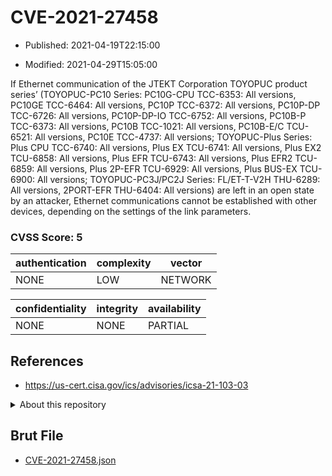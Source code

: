 # CVE-2021-27458

- Published: 2021-04-19T22:15:00

- Modified: 2021-04-29T15:05:00

If Ethernet communication of the JTEKT Corporation TOYOPUC product series’ (TOYOPUC-PC10 Series: PC10G-CPU TCC-6353: All versions, PC10GE TCC-6464: All versions, PC10P TCC-6372: All versions, PC10P-DP TCC-6726: All versions, PC10P-DP-IO TCC-6752: All versions, PC10B-P TCC-6373: All versions, PC10B TCC-1021: All versions, PC10B-E/C TCU-6521: All versions, PC10E TCC-4737: All versions; TOYOPUC-Plus Series: Plus CPU TCC-6740: All versions, Plus EX TCU-6741: All versions, Plus EX2 TCU-6858: All versions, Plus EFR TCU-6743: All versions, Plus EFR2 TCU-6859: All versions, Plus 2P-EFR TCU-6929: All versions, Plus BUS-EX TCU-6900: All versions; TOYOPUC-PC3J/PC2J Series: FL/ET-T-V2H THU-6289: All versions, 2PORT-EFR THU-6404: All versions) are left in an open state by an attacker, Ethernet communications cannot be established with other devices, depending on the settings of the link parameters.

### CVSS Score: **5**

| authentication | complexity | vector |
| --- | --- | --- |
| NONE | LOW | NETWORK |

| confidentiality | integrity | availability |
| --- | --- | --- |
| NONE | NONE | PARTIAL |

## References

* https://us-cert.cisa.gov/ics/advisories/icsa-21-103-03

<details>
<summary>About this repository</summary> 

  This repository is part of the project [Live Hack CVE](https://github.com/Live-Hack-CVE). Main website can be found [www.live-hack.org](https://www.live-hack.org) 
  
  Made by [Sn0wAlice](https://github.com/Sn0wAlice) for the people that care about security and need to have a feed of the latest CVEs. Hope you enjoy it, don't forget to star the repo and follow me on [Twitter](https://twitter.com/Sn0wAlice) and [Github](https://github.com/Sn0wAlice). And that is my [personnal website](https://www.alice-snow.me/)

  - [Home Page](https://github.com/Live-Hack-CVE)
  - [Framework](https://github.com/Live-Hack-CVE/cve-framework)
  - [CVE database](https://github.com/Live-Hack-CVE/full_database)
  - [Changelog](https://github.com/Live-Hack-CVE/Changelog)
</details>

## Brut File

* [CVE-2021-27458.json](https://raw.githubusercontent.com/Live-Hack-CVE/full_database/main/cves/2021/CVE-2021-27458.json)

